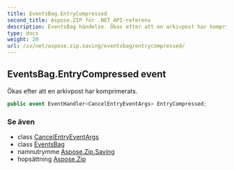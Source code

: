 ```yaml
---
title: EventsBag.EntryCompressed
second_title: Aspose.ZIP för .NET API-referens
description: EventsBag händelse. Ökas efter att en arkivpost har komprimerats.
type: docs
weight: 20
url: /sv/net/aspose.zip.saving/eventsbag/entrycompressed/
---
```

## EventsBag.EntryCompressed event

Ökas efter att en arkivpost har komprimerats.

```csharp
public event EventHandler<CancelEntryEventArgs> EntryCompressed;
```

### Se även

* class [CancelEntryEventArgs](../../../aspose.zip/cancelentryeventargs/)
* class [EventsBag](../)
* namnutrymme [Aspose.Zip.Saving](../../eventsbag/)
* hopsättning [Aspose.Zip](../../../)


